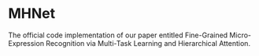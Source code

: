 # MHNet
The official code implementation of our paper entitled  Fine-Grained Micro-Expression Recognition via Multi-Task Learning and Hierarchical Attention. 
